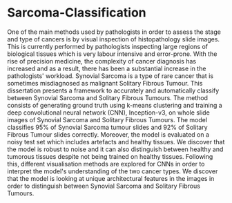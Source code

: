 # Sarcoma-Classification

One of the main methods used by pathologists in order to assess the stage and type
of cancers is by visual inspection of histopathology slide images. This is currently
performed by pathologists inspecting large regions of biological tissues which is
very labour intensive and error-prone. With the rise of precision medicine, the
complexity of cancer diagnosis has increased and as a result, there has been a
substantial increase in the pathologists' workload. Synovial Sarcoma is a type of
rare cancer that is sometimes misdiagnosed as malignant Solitary Fibrous Tumour.
This dissertation presents a framework to accurately and automatically classify
between Synovial Sarcoma and Solitary Fibrous Tumours. The method consists of
generating ground truth using k-means clustering and training a deep convolutional
neural network (CNN), Inception-v3, on whole slide images of Synovial Sarcoma
and Solitary Fibrous Tumours. The model classifies 95% of Synovial Sarcoma
tumour slides and 92% of Solitary Fibrous Tumour slides correctly. Moreover,
the model is evaluated on a noisy test set which includes artefacts and healthy
tissues. We discover that the model is robust to noise and it can also distinguish
between healthy and tumorous tissues despite not being trained on healthy tissues.
Following this, different visualisation methods are explored for CNNs in order to
interpret the model's understanding of the two cancer types. We discover that
the model is looking at unique architectural features in the images in order to
distinguish between Synovial Sarcoma and Solitary Fibrous Tumours.
